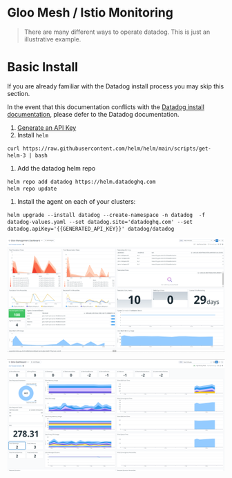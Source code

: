 # Gloo Mesh / Istio Monitoring

> There are many different ways to operate datadog. This is just an illustrative example.

# Basic Install

If you are already familiar with the Datadog install process you may skip this section.

In the event that this documentation conflicts with the [Datadog install documentation](https://docs.datadoghq.com/containers/kubernetes/installation/?tab=operator#installation), please defer to the Datadog documentation.

1. [Generate an API Key](https://docs.datadoghq.com/account_management/api-app-keys/#add-an-api-key-or-client-token)
1. Install `helm`
```
curl https://raw.githubusercontent.com/helm/helm/main/scripts/get-helm-3 | bash
```
1. Add the datadog helm repo
```
helm repo add datadog https://helm.datadoghq.com
helm repo update
```
1. Install the agent on each of your clusters:
```
helm upgrade --install datadog --create-namespace -n datadog  -f datadog-values.yaml --set datadog.site='datadoghq.com' --set datadog.apiKey='{{GENERATED_API_KEY}}' datadog/datadog
```

![Gloo Mesh Datadog Screenshot](./assets/gloo-mesh.png)

![Istio Datadog Screenshot](./assets/istio.png)
